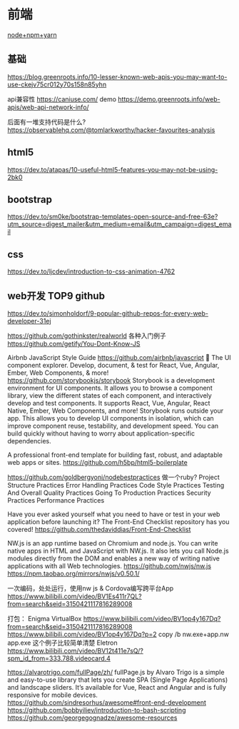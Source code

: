 # 前端

[node+npm+yarn](doc\dev\frontend.node.md)


## 基础

https://blog.greenroots.info/10-lesser-known-web-apis-you-may-want-to-use-ckejv75cr012y70s158n85yhn

api兼容性
https://caniuse.com/
demo
https://demo.greenroots.info/web-apis/web-api-network-info/

后面有一堆支持代码是什么?
https://observablehq.com/@tomlarkworthy/hacker-favourites-analysis

## html5

https://dev.to/atapas/10-useful-html5-features-you-may-not-be-using-2bk0

## bootstrap

https://dev.to/sm0ke/bootstrap-templates-open-source-and-free-63e?utm_source=digest_mailer&utm_medium=email&utm_campaign=digest_email

## css

https://dev.to/ljcdev/introduction-to-css-animation-4762

## web开发 TOP9 github

https://dev.to/simonholdorf/9-popular-github-repos-for-every-web-developer-31ej

https://github.com/gothinkster/realworld 各种入门例子
https://github.com/getify/You-Dont-Know-JS

Airbnb JavaScript Style Guide
https://github.com/airbnb/javascript
📓 The UI component explorer. Develop, document, & test for React, Vue, Angular, Ember, Web Components, & more!
https://github.com/storybookjs/storybook
Storybook is a development environment for UI components. It allows you to browse a component library, view the different states of each component, and interactively develop and test components. It supports React, Vue, Angular, React Native, Ember, Web Components, and more!
Storybook runs outside your app. This allows you to develop UI components in isolation, which can improve component reuse, testability, and development speed. You can build quickly without having to worry about application-specific dependencies.

A professional front-end template for building fast, robust, and adaptable web apps or sites.
https://github.com/h5bp/html5-boilerplate

https://github.com/goldbergyoni/nodebestpractices
做一个ruby?
Project Structure Practices
Error Handling Practices
Code Style Practices
Testing And Overall Quality Practices
Going To Production Practices
Security Practices
Performance Practices

Have you ever asked yourself what you need to have or test in your web application before launching it? The Front-End Checklist repository has you covered!
https://github.com/thedaviddias/Front-End-Checklist

NW.js is an app runtime based on Chromium and node.js. 
You can write native apps in HTML and JavaScript with NW.js. 
It also lets you call Node.js modules directly from the DOM and enables a new way of writing native applications with all Web technologies.
https://github.com/nwjs/nw.js
https://npm.taobao.org/mirrors/nwjs/v0.50.1/

一次编码，处处运行，使用nw js & Cordova编写跨平台App
https://www.bilibili.com/video/BV1Es411r7QL?from=search&seid=3150421117816289008

打包： Enigma VirtualBox
https://www.bilibili.com/video/BV1op4y167Dq?from=search&seid=3150421117816289008
https://www.bilibili.com/video/BV1op4y167Dq?p=2
copy /b nw.exe+app.nw app.exe
这个例子比较简单清楚
Eletron
https://www.bilibili.com/video/BV12t411e7sQ/?spm_id_from=333.788.videocard.4

https://alvarotrigo.com/fullPage/zh/
fullPage.js by Alvaro Trigo is a simple and easy-to-use library that lets you create SPA (Single Page Applications) and landscape sliders. It’s available for Vue, React and Angular and is fully responsive for mobile devices.
https://github.com/sindresorhus/awesome#front-end-development
https://github.com/bobbyiliev/introduction-to-bash-scripting
https://github.com/georgegognadze/awesome-resources